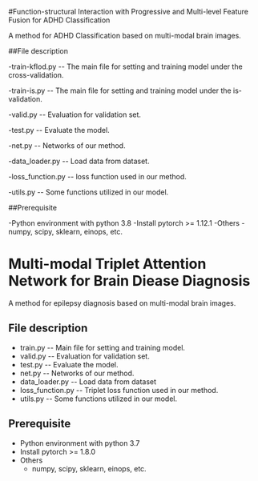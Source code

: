 #Function-structural Interaction with Progressive and Multi-level Feature Fusion for ADHD Classification

A method for ADHD Classification based on multi-modal brain images.

##File description

-train-kflod.py -- The main file for setting and training model under the cross-validation.

-train-is.py -- The main file for setting and training model under the is-validation.

-valid.py -- Evaluation for validation set.

-test.py -- Evaluate the model.

-net.py -- Networks of our method.

-data_loader.py -- Load data from dataset.

-loss_function.py -- loss function used in our method.

-utils.py -- Some functions utilized in our model.

##Prerequisite

-Python environment with python 3.8
-Install pytorch >= 1.12.1
-Others
-numpy, scipy, sklearn, einops, etc.
# Multi-modal Triplet Attention Network for Brain Diease Diagnosis
A method for epilepsy diagnosis based on multi-modal brain images.

## File description
- train.py -- Main file for setting and training model.
- valid.py -- Evaluation for validation set.
- test.py -- Evaluate the model.
- net.py -- Networks of our method.
- data_loader.py -- Load data from dataset
- loss_function.py -- Triplet loss function used in our method.
- utils.py -- Some functions utilized in our model.

## Prerequisite
- Python environment with python 3.7
- Install pytorch >= 1.8.0
- Others
  - numpy, scipy, sklearn, einops, etc.
